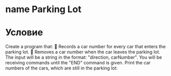 ﻿# namе Parking Lot
# Условие
Create a program that:
 Records a car number for every car that enters the parking lot.
 Removes a car number when the car leaves the parking lot.
The input will be a string in the format: "direction, carNumber". You will be receiving commands until the
"END" command is given.
Print the car numbers of the cars, which are still in the parking lot: